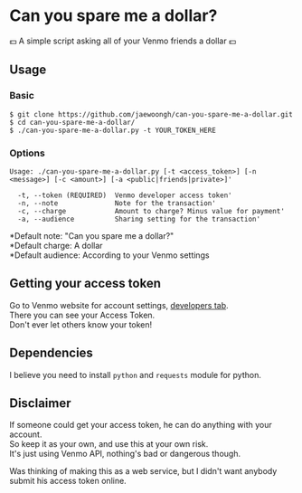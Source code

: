Can you spare me a dollar?
==========================

:dollar: A simple script asking all of your Venmo friends a dollar :dollar:

Usage
-----

### Basic
```
$ git clone https://github.com/jaewoongh/can-you-spare-me-a-dollar.git
$ cd can-you-spare-me-a-dollar/
$ ./can-you-spare-me-a-dollar.py -t YOUR_TOKEN_HERE
```

### Options
```
Usage: ./can-you-spare-me-a-dollar.py [-t <access_token>] [-n <message>] [-c <amount>] [-a <public|friends|private>]'

  -t, --token (REQUIRED)  Venmo developer access token'
  -n, --note              Note for the transaction'
  -c, --charge            Amount to charge? Minus value for payment'
  -a, --audience          Sharing setting for the transaction'
```

*Default note: "Can you spare me a dollar?"  
*Default charge: A dollar  
*Default audience: According to your Venmo settings  

Getting your access token
-------------------------
Go to Venmo website for account settings, [developers tab](https://venmo.com/account/settings/developers).  
There you can see your Access Token.  
Don't ever let others know your token!

Dependencies
------------
I believe you need to install `python` and `requests` module for python.

Disclaimer
----------
If someone could get your access token, he can do anything with your account.  
So keep it as your own, and use this at your own risk.  
It's just using Venmo API, nothing's bad or dangerous though.

Was thinking of making this as a web service, but I didn't want anybody submit his access token online.